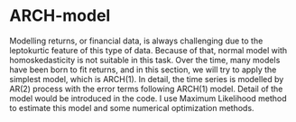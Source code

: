 # ARCH-model
Modelling returns, or financial data, is always challenging due to the leptokurtic feature of this type of data. Because of that, normal model with homoskedasticity is not suitable in this task.
Over the time, many models have been born to fit returns, and in this section, we will try to apply the simplest model, which is ARCH(1).
In detail, the time series is modelled by AR(2) process with the error terms following ARCH(1) model. Detail of the model would be introduced in the code.
I use Maximum Likelihood method to estimate this model and some numerical optimization methods.
